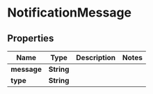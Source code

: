 # NotificationMessage

## Properties
Name | Type | Description | Notes
------------ | ------------- | ------------- | -------------
**message** | **String** |  | 
**type** | **String** |  | 
